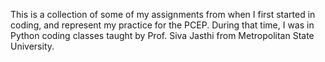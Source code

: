 This is a collection of some of my assignments from when I first started in coding, and represent my practice for the PCEP. During that time, I was in Python coding classes taught by Prof. Siva Jasthi from Metropolitan State University.
